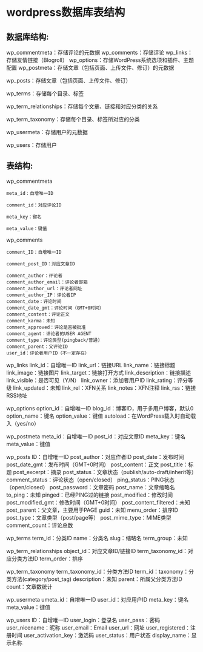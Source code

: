 wordpress数据库表结构
=====================

数据库结构:
----------
wp_commentmeta：存储评论的元数据
wp_comments：存储评论
wp_links：存储友情链接（Blogroll）
wp_options：存储WordPress系统选项和插件、主题配置
wp_postmeta：存储文章（包括页面、上传文件、修订）的元数据

wp_posts：存储文章（包括页面、上传文件、修订）

wp_terms：存储每个目录、标签

wp_term_relationships：存储每个文章、链接和对应分类的关系

wp_term_taxonomy：存储每个目录、标签所对应的分类

wp_usermeta：存储用户的元数据

wp_users：存储用户


表结构:
----------
wp_commentmeta

	meta_id：自增唯一ID
	
	comment_id：对应评论ID
	
	meta_key：键名
	
	meta_value：键值
	



wp_comments

	comment_ID：自增唯一ID
	
	comment_post_ID：对应文章ID
	
	comment_author：评论者
	comment_author_email：评论者邮箱
	comment_author_url：评论者网址
	comment_author_IP：评论者IP
	comment_date：评论时间
	comment_date_gmt：评论时间（GMT+0时间）
	comment_content：评论正文
	comment_karma：未知
	comment_approved：评论是否被批准
	comment_agent：评论者的USER AGENT
	comment_type：评论类型(pingback/普通)
	comment_parent：父评论ID
	user_id：评论者用户ID（不一定存在）


wp_links
	link_id：自增唯一ID
	link_url：链接URL
	link_name：链接标题
	link_image：链接图片
	link_target：链接打开方式
	link_description：链接描述
	link_visible：是否可见（Y/N）
	link_owner：添加者用户ID
	link_rating：评分等级
	link_updated：未知
	link_rel：XFN关系
	link_notes：XFN注释
	link_rss：链接RSS地址


wp_options
	option_id：自增唯一ID
	blog_id：博客ID，用于多用户博客，默认0
	option_name：键名
	option_value：键值
	autoload：在WordPress载入时自动载入（yes/no）


wp_postmeta
	meta_id：自增唯一ID
	post_id：对应文章ID
	meta_key：键名
	meta_value：键值


wp_posts
	ID：自增唯一ID
	post_author：对应作者ID
	post_date：发布时间
	post_date_gmt：发布时间（GMT+0时间）
	post_content：正文
	post_title：标题
	post_excerpt：摘录
	post_status：文章状态（publish/auto-draft/inherit等）
	comment_status：评论状态（open/closed）
	ping_status：PING状态（open/closed）
	post_password：文章密码
	post_name：文章缩略名
	to_ping：未知
	pinged：已经PING过的链接
	post_modified：修改时间
	post_modified_gmt：修改时间（GMT+0时间）
	post_content_filtered：未知
	post_parent：父文章，主要用于PAGE
	guid：未知
	menu_order：排序ID
	post_type：文章类型（post/page等）
	post_mime_type：MIME类型
	comment_count：评论总数


wp_terms
	term_id：分类ID
	name：分类名
	slug：缩略名
	term_group：未知


wp_term_relationships
	object_id：对应文章ID/链接ID
	term_taxonomy_id：对应分类方法ID
	term_order：排序


wp_term_taxonomy
	term_taxonomy_id：分类方法ID
	term_id：taxonomy：分类方法(category/post_tag)
	description：未知
	parent：所属父分类方法ID
	count：文章数统计


wp_usermeta
	umeta_id：自增唯一ID
	user_id：对应用户ID
	meta_key：键名
	meta_value：键值


wp_users
	ID：自增唯一ID
	user_login：登录名
	user_pass：密码
	user_nicename：昵称
	user_email：Email
	user_url：网址
	user_registered：注册时间
	user_activation_key：激活码
	user_status：用户状态
	display_name：显示名称
